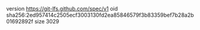 version https://git-lfs.github.com/spec/v1
oid sha256:2ed957414c2505ecf3003130fd2ea85846579f3b83359bef7b28a2b01692892f
size 3029

